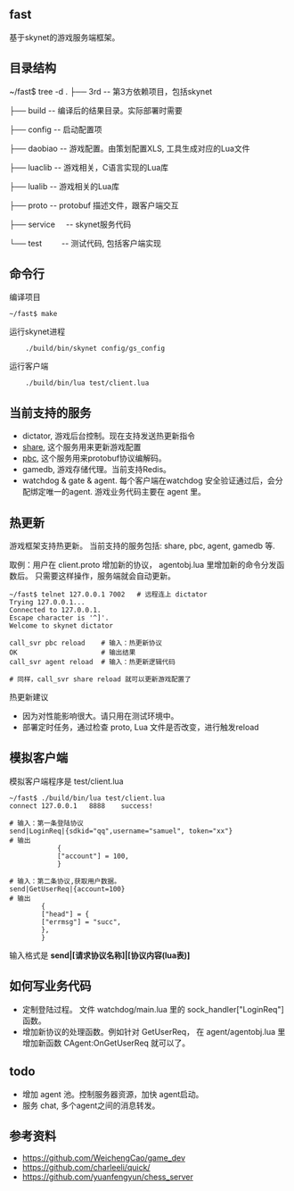 ## fast
基于skynet的游戏服务端框架。

## 目录结构

~/fast$ tree -d
.
├── 3rd          -- 第3方依赖项目，包括skynet

├── build        -- 编译后的结果目录。实际部署时需要

├── config       -- 启动配置项

├── daobiao      -- 游戏配置。由策划配置XLS, 工具生成对应的Lua文件

├── luaclib      -- 游戏相关，C语言实现的Lua库

├── lualib       -- 游戏相关的Lua库

├── proto        -- protobuf 描述文件，跟客户端交互

├── service      -- skynet服务代码

└── test         -- 测试代码, 包括客户端实现

## 命令行

编译项目

```
~/fast$ make
```

运行skynet进程

```
    ./build/bin/skynet config/gs_config
```

运行客户端

```
    ./build/bin/lua test/client.lua
```

## 当前支持的服务

* dictator, 游戏后台控制。现在支持发送热更新指令
* [share](https://github.com/cloudwu/skynet/wiki/ShareData), 这个服务用来更新游戏配置
* [pbc](https://github.com/cloudwu/pbc), 这个服务用来protobuf协议编解码。
* gamedb, 游戏存储代理。当前支持Redis。
* watchdog & gate & agent. 每个客户端在watchdog 安全验证通过后，会分配绑定唯一的agent.
  游戏业务代码主要在 agent 里。

## 热更新

游戏框架支持热更新。 当前支持的服务包括: share, pbc, agent, gamedb 等.

取例：用户在 client.proto 增加新的协议， agentobj.lua 里增加新的命令分发函数后。
只需要这样操作，服务端就会自动更新。

```
~/fast$ telnet 127.0.0.1 7002   # 远程连上 dictator
Trying 127.0.0.1...
Connected to 127.0.0.1.
Escape character is '^]'.
Welcome to skynet dictator

call_svr pbc reload    # 输入：热更新协议
OK                     # 输出结果
call_svr agent reload  # 输入：热更新逻辑代码

# 同样，call_svr share reload 就可以更新游戏配置了
```

热更新建议

* 因为对性能影响很大。请只用在测试环境中。
* 部署定时任务，通过检查 proto, Lua 文件是否改变，进行触发reload

## 模拟客户端
模拟客户端程序是  test/client.lua

```
~/fast$ ./build/bin/lua test/client.lua
connect 127.0.0.1   8888    success!

# 输入：第一条登陆协议
send|LoginReq|{sdkid="qq",username="samuel", token="xx"}
# 输出
            {
            ["account"] = 100,
            }

# 输入：第二条协议,获取用户数据。
send|GetUserReq|{account=100}
# 输出
        {
        ["head"] = {
        ["errmsg"] = "succ",
        },
        }
```

输入格式是 **send|[请求协议名称]|[协议内容(lua表)]**

## 如何写业务代码

* 定制登陆过程。 文件 watchdog/main.lua 里的 sock_handler["LoginReq"] 函数。
* 增加新协议的处理函数。例如针对 GetUserReq， 在 agent/agentobj.lua 里增加新函数  CAgent:OnGetUserReq 就可以了。

## todo

* 增加 agent 池。控制服务器资源，加快 agent启动。
* 服务 chat, 多个agent之间的消息转发。

## 参考资料

* https://github.com/WeichengCao/game_dev
* https://github.com/charleeli/quick/
* https://github.com/yuanfengyun/chess_server
